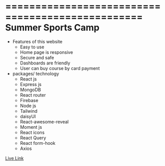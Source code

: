 =================================================
            Summer Sports Camp
=================================================    

* Features of this website
    * Easy to use
    * Home page is responsive
    * Secure and safe 
    * Dashboards are friendly
    * User can buy course by card payment
* packages/ technology 
    * React js
    * Express js
    * MongoDB
    * React router
    * Firebase
    * Node js
    * Tailwind
    * daisyUI
    * React-awesome-reveal
    * Moment js
    * React icons
    * React Query
    * React form-hook
    * Axios

[Live Link](https://toycars-3b671.web.app/ "Summer Sports Camp")